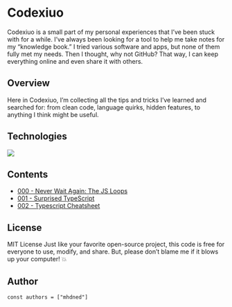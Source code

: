 # Codexiuo

Codexiuo is a small part of my personal experiences that I’ve been stuck with for a while. I’ve always been looking for a tool to help me take notes for my “knowledge book.” I tried various software and apps, but none of them fully met my needs. Then I thought, why not GitHub? That way, I can keep everything online and even share it with others.

## Overview

Here in Codexiuo, I’m collecting all the tips and tricks I’ve learned and searched for: from clean code, language quirks, hidden features, to anything I think might be useful.

## Technologies
<p align="left">
  <a href="https://skillicons.dev">
    <img src="https://skillicons.dev/icons?i=md,html,css" />
  </a>
</p>


## Contents

- [000 - Never Wait Again: The JS Loops](lessions/000%20-%20Never%20Wait%20Again%3A%20The%20JS%20Loops)
- [001 - Surprised TypeScript](lessions/001%20-%20Surprised%20TypeScript)
- [002 - Typescript Cheatsheet](lessions/002%20-%20Typescript%20Cheatsheet)
## License
MIT License
Just like your favorite open-source project, this code is free for everyone to use, modify, and share. But, please don’t blame me if it blows up your computer! 💥

## Author
```JS
const authors = ["mhdned"]
```
